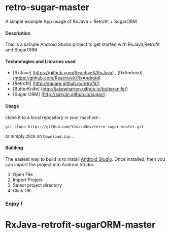 # retro-sugar-master
A simple example App usage of RxJava + Retrofit + SugarORM

#### Description
This is a sample Android Studio project to get started with RxJava,Retrofit and SugarORM.

#### Technologies and Libraries used

- [RxJava] (https://github.com/ReactiveX/RxJava) , [RxAndroid] (https://github.com/ReactiveX/RxAndroid)
- [Retrofit] (http://square.github.io/retrofit/)
- [ButterKnife] (http://jakewharton.github.io/butterknife/)
- [Sugar ORM] (http://satyan.github.io/sugar/)

#### Usage
clone it to a local repository in your machine :
```
git clone https://github.com/YasiruDev/retro-sugar-master.git
```
or simply click on `Download.zip` .

#### Building

The easiest way to build is to install [Android Studio](https://developer.android.com/studio/). Once installed, then you can import the project into Android Studio:

1. Open File
2. Import Project
3. Select project directory
4. Click OK

### Enjoy !
# RxJava-retrofit-sugarORM-master
